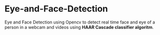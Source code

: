# Eye-and-Face-Detection


Eye and Face Detection using Opencv to detect real time face and eye of a person in a webcam and videos using **HAAR Cascade classifier algoritm**.




 

